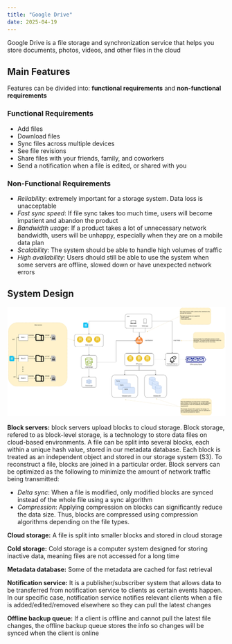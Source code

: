 ```yaml
---
title: "Google Drive"
date: 2025-04-19
---
```


Google Drive is a file storage and synchronization service that helps you store documents, photos,
videos, and other files in the cloud

## Main Features

Features can be divided into: **functional requirements** and **non-functional requirements**

### Functional Requirements

- Add files
- Download files
- Sync files across multiple devices
- See file revisions
- Share files with your friends, family, and coworkers
- Send a notification when a file is edited, or shared with you

### Non-Functional Requirements

- _Reliability_: extremely important for a storage system. Data loss is unacceptable
- _Fast sync speed_: If file sync takes too much time, users will become impatient and abandon the product
- _Bandwidth usage_: If a product takes a lot of unnecessary network bandwidth, users will be unhappy,
  especially when they are on a mobile data plan
- _Scalability_: The system should be able to handle high volumes of traffic
- _High availability_: Users dhould still be able to use the system when some servers are offline, slowed down
  or have unexpected network errors

## System Design

![Google Drive Design](https://raw.githubusercontent.com/da0p/GithubPage/main/docs/assets/google_drive_design.drawio.png)

**Block servers:** block servers upload blocks to cloud storage. Block storage, refered to as block-level
storage, is a technology to store data files on cloud-based environments. A file can be split into several
blocks, each within a unique hash value, stored in our metadata database. Each block is treated as an independent
object and stored in our storage system (S3). To reconstruct a file, blocks are joined in a particular order. Block servers
can be optimized as the following to minimize the amount of network traffic being transmitted:

- _Delta sync_: When a file is modified, only modified blocks are synced instead of the whole file using a sync algorithm
- _Compression_: Applying compression on blocks can significantly reduce the data size. Thus, blocks are compressed using
compression algorithms depending on the file types.

**Cloud storage:** A file is split into smaller blocks and stored in cloud storage

**Cold storage:** Cold storage is a computer system designed for storing inactive data, meaning files are not
accessed for a long time

**Metadata database:** Some of the metadata are cached for fast retrieval

**Notification service:** It is a publisher/subscriber system that allows data to be transferred from notification
service to clients as certain events happen. In our specific case, notification service notifies relevant clients
when a file is added/edited/removed elsewhere so they can pull the latest changes

**Offline backup queue:** If a client is offline and cannot pull the latest file changes, the offline backup queue
stores the info so changes will be synced when the client is online